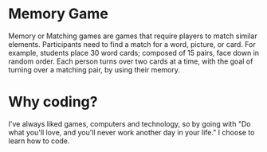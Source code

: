 # Memory Game
Memory or Matching games are games that require players to match similar elements. Participants need to find a match for a word, picture, or card. For example, students place 30 word cards; composed of 15 pairs, face down in random order. Each person turns over two cards at a time, with the goal of turning over a matching pair, by using their memory.

# Why coding?
I've always liked games, computers and technology, so by going with "Do what you'll love, and you'll never work another day in your life." I choose to learn how to code. 
